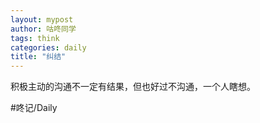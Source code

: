 ```yaml
---
layout: mypost
author: 咕咚同学
tags: think 
categories: daily
title: "纠结"
---
```


积极主动的沟通不一定有结果，但也好过不沟通，一个人瞎想。

#咚记/Daily 